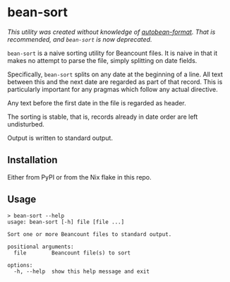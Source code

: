 # bean-sort

*This utility was created without knowledge of [autobean-format](https://github.com/SEIAROTg/autobean-format).  That is recommended, and `bean-sort` is now deprecated.*

`bean-sort` is a naive sorting utility for Beancount files.  It is naive in that it makes no attempt to parse the file, simply splitting on date fields.

Specifically, `bean-sort` splits on any date at the beginning of a line.  All text between this and the next date are regarded as part of that record.  This is particularly important for any pragmas which follow any actual directive.

Any text before the first date in the file is regarded as header.

The sorting is stable, that is, records already in date order are left undisturbed.

Output is written to standard output.

## Installation

Either from PyPI or from the Nix flake in this repo.

## Usage

```
> bean-sort --help
usage: bean-sort [-h] file [file ...]

Sort one or more Beancount files to standard output.

positional arguments:
  file        Beancount file(s) to sort

options:
  -h, --help  show this help message and exit
```
